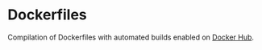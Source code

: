 # Dockerfiles
Compilation of Dockerfiles with automated builds enabled on [Docker Hub](https://registry.hub.docker.com/repos/mbartoli/).
